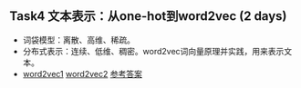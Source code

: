 ## Task4 文本表示：从one-hot到word2vec (2 days)
* 词袋模型：离散、高维、稀疏。
* 分布式表示：连续、低维、稠密。word2vec词向量原理并实践，用来表示文本。
* [word2vec1](https://blog.csdn.net/itplus/article/details/37969519) [word2vec2](http://www.hankcs.com/nlp/word2vec.html)
[参考答案](./../参考答案)